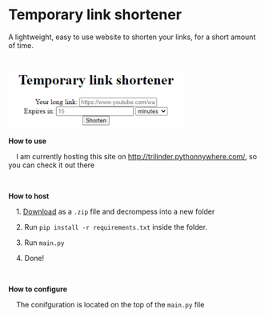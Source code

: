 # Temporary link shortener

 A lightweight, easy to use website to shorten your links, for a short  amount of time.

‏‏‎ ‎

<img title="" src="screenshots/mainPage.png" alt="" width="350">

**How to use**

    I am currently hosting this site on http://trilinder.pythonnywhere.com/, so you can check it out there

‏‏‎ ‎

**How to host**

    1. [Download](https://github.com/TriLinder/TempLinkShortener/archive/refs/heads/main.zip) as a `.zip` file and decrompess into a new folder

    2. Run `pip install -r requirements.txt` inside the folder.

    3. Run `main.py`

    4. Done!

‏‏‎ ‎

**How to configure**

    The conifguration is located on the top of the `main.py` file
